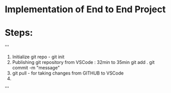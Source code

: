 # Implementation of End to End Project

# Steps:
'''
1. Initialize git repo - git init
2. Publishing git repository from VSCode : 32min to 35min
   git add .
   git commit -m "message"
3. git pull - for taking changes from GITHUB to VSCode
4. 
'''